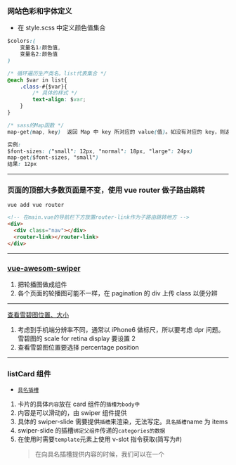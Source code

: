 ### 网站色彩和字体定义

- 在 style.scss 中定义颜色值集合

```css
$colors:(
    变量名1:颜色值,
    变量名2:颜色值
)

/* 循环遍历生产类名。list代表集合 */
@each $var in list{
    .class-#{$var}{
        /* 具体的样式 */
        text-align: $var;
    }
}

/* sass的Map函数 */
map-get(map, key)  返回 Map 中 key 所对应的 value(值)。如没有对应的 key，则返回 null 值。

实例:
$font-sizes: ("small": 12px, "normal": 18px, "large": 24px)
map-get($font-sizes, "small")
结果: 12px
```

****

### 页面的顶部大多数页面是不变，使用 vue router 做子路由跳转

`vue add vue router`

```html
<!-- 在main.vue的导航栏下方放置router-link作为子路由跳转地方 -->
<div>
  <div class="nav"></div>
  <router-link></router-link>
</div>
```

****

### [vue-awesom-swiper](https://github.com/surmon-china/vue-awesome-swiper)

1. 把轮播图做成组件
2. 各个页面的轮播图可能不一样，在 pagination 的 div 上传 class 以便分辨

****

[查看雪碧图位置、大小](http://www.spritecow.com/)

1. 考虑到手机端分辨率不同，通常以 iPhone6 做标尺，所以要考虑 dpr 问题。雪碧图的 scale for retina display 要设置 2
2. 查看雪碧图位置要选择 percentage position

****

### listCard 组件

- [`具名插槽`](https://cn.vuejs.org/v2/guide/components-slots.html)

1. 卡片的具体`内容`放在 card 组件的`插槽为body中`
2. 内容是可以滑动的，由 swiper 组件提供
3. 具体的 swiper-slide 需要提供`插槽`来渲染，无法写定。`具名插槽`name 为 items
4. swiper-slide 的插槽`绑定父组件`传递的`categories的数据`
5. 在使用时需要`template`元素上使用 v-slot 指令获取(简写为#)
   > 在向具名插槽提供内容的时候，我们可以在一个 <template> 元素上使用 v-slot 指令，并以 v-slot 的参数的形式提供其名称:<template v-slot:插槽名>

```html
<!-- listCard.vue -->
<me-swiper slot="body" :pagination="false">
  <swiper-slide v-for="(category,index) in categories" :key="index">
    <slot name="items" :category="category"></slot>
  </swiper-slide>
</me-swiper>

<!-- 使用listCard组件：Home.vue -->
<me-list-card iconName="cc-menu-circle" title="新闻资讯" :categories="newCates">
  <!-- 接收 prop 的名字为items的插槽，使用了解构赋值，category变量接收了categories的每一项值 -->
  <template #items="{category}">
    <div class="py-2" v-for="(news,index) in category.newList" :key="index">
      <span>[{{news.categoryName}}]</span>
      <span>|</span>
      <span>{{news.title}}</span>
      <span>{{news.date}}</span>
    </div>
  </template>
</me-list-card>
```

****
> 吸顶效果
```css
.className{
  position: sticky;
  top: 0;
}
```

****
### web数据录入
> 数据录入
### (require-all)[https://www.npmjs.com/package/require-all] 引用一个目录下所有文件
* 目标是只需要目录中的`所有.js和.json文件`，则可以将字符串传递给require-all

* [lean](https://mongoosejs.com/docs/api.html#query_Query-lean)
```js
/**
 * server/plugins/db.js 数据库文件中引用所有的数据模型文件。require('require-all')(数据模型地址)。无需再require模型文件，直接const 文档名 = mongoose。model(数据模型名)
 * 
 * 添加server/routes/web/index.js作为数据初始化接口
 * 
 * 在Chrome浏览器的console中可以使用$$(相关的class)找到对应的元素
 * $$('.news_list .title').map(el=>el.innerHTML)获取数据内容
 */

// db.js引用所有的数据模型供数据库使用
require('require-all')(__dirname+'/../models') // __dirname是db.js所在的位置。引用所有的数据库模型

// web/index.js
module.exports = app =>{
    const router = require('express').Router()

    const mongoose = require('mongoose')

    // 获取相关数据的数据模型。因为数据库已引入所有的model
    const Article =  mongoose.model('Article')
    const Category = mongoose.model('Category')

    router.get('/news/init',asycn(req,res)=>{
        const parent = await Category.findOne({name:"新闻分类"})

        // 找到parent是新闻分类的数据，lean返回JavaScript对象而不是mongoose文档，没有保存等各种方法
        const cates = await Category.find().where({parent:parent}).lean()

        const newsTitle = ["...通过$$在Chrome找到的数据内容"]

        const newsList = newsTitle.map(title=>{
            // 将新闻分类的数据打乱。避免修改数据复制一份cates数据，slice(0)
            const randomCates = cates.slice(0).sort((a,b)=>Math.random()-0.5)

            return {
                categories:randomCates.slice(0,2),
                title:title
            }
        })

        // 插入数据
        await Article.deleteMany({})
        await Article.insertMany(newsList)

        res.send(newsList)
        
    })


    // mount the router on the app。访问时localhost:3000/web/api/news/init
    app.use('/web/api',router)
}

// 在server/index.js中使用web的接口
require('./routes/web)(app)
```

****
> 数据模型的关联  

[`关联查询`](https://zhuanlan.zhihu.com/p/82936828)  

[`populate`](https://mongoosejs.com/docs/populate.html)

[`schema virtual`](https://mongoosejs.com/docs/api.html#schema_Schema-virtual)  

[`populate-virtual`](https://mongoosejs.com/docs/populate.html#populate-virtuals)

* `虚拟属性virtual`：是文档属性，您可以获取和设置但`不保存到MongoDB`。用于`格式化`或`组合字段`，从而制定者去组成一个单一的值为存储多个值是有用的。
```js
// define a schema
var personSchema = new Schema({
  name: {
    first: String,
    last: String
  }
});

// compile our model
var Person = mongoose.model('Person', personSchema);

// create a document
var bad = new Person({
    name: { first: 'Walter', last: 'White' }
});

// 在personschema定义 虚拟属性的getter
personSchema.virtual('name.full').get(function () {
  return this.name.first + ' ' + this.name.last;
});

console.log('%s is insane', bad.name.full); // Walter White is insane

// 注意，这里的虚拟属性并没有存入数据库，所以如果是直接获取，是获取不到值的。
```

```js
// models/Category.js
const mongoose = require('mongoose')

const schema = mongoose.Schema({
    name:{
        type:String
    },
    parent:{
        type:mongoose.SchemaTypes.ObjectId,
        ref:'Category'
    }
})

// 添加虚拟属性
schema.virtual('children',{
    localField:'_id',
    foreignField:'parent',
    justOne:false,
    ref:'Category'
})

module.exports = mongoose.model('Category',schema)

// 使用关联把子分类调出
const parent = Category.findOne({
    parent:'新闻分类'
}).populate({ 
    path:'children'
})
```
* 上面两步用到了一个`virtual操作`，即为Type模型添加一个`虚拟字段`，告诉MongoDB引擎去搜索这个`虚拟字段代表的数据`。
* ref 指去哪里找
* 本地和外地字段（local/foreign Field）指在本模型和（去找相关数据的）外地模型中具体找哪个字段
* justOne指是找一个还是找多个
* 第一个参数是一个字符串，就是虚拟字段的名称。指的是上面的'children'

```js
// models/Category.js
const mongoose = require('mongoose')

const schema = mongoose.Schema({
    name:{
        type:String
    },
    parent:{
        type:mongoose.SchemaTypes.ObjectId,
        ref:'Category'
    }
})

// 添加模型虚拟字段
schema.virtual('children',{
    localField:'_id',
    foreignField:'parent',
    justOne:false,
    ref:'Category'
})

/**
 * 为Category模型添加虚拟字段newsList:
 * 首先在Category模型(对应的Document)中（查询）获取到某个分类，此时获取到了某分类的_id
 * 然后去到Article模型(对应的Document)中查询categories包含这个_id数据。
 */
schema.virtual('newsList',{
    localField:'_id',
    foreignField:'categories',
    justOne:false,
    ref:'Article'
})

// 默认的集合名字是modelName的小写复数，categories。
// 可以自己修改集合名 mongoose.model('Category',schema,'最后这个参数自定义集合名字')
module.exports = mongoose.model('Category',schema)


const parent = Category.findOne({
    parent:'新闻分类'
}).populate({
    path:'children',
    populate:{
        path:'newsList'
    }
}).lean()
```

****
### [聚合查询](https://mongoosejs.com/docs/api/aggregate.html#aggregate_Aggregate)  

[mongodb aggregate](https://docs.mongodb.com/manual/reference/operator/aggregation-pipeline/)

[操作符](https://docs.mongodb.com/manual/reference/operator/query/)
```js
// 使用Model.aggregate()构建聚合管道,参数是聚合管道作为对象数组Model.aggregate([])

// 1.获取Category Model
const Category = mongoose.model('Category')

// 2. 构建聚合管道
/**
 * $match:筛选文档流，以仅允许匹配的文档未经修改地传递到下一个管道阶段
 * $lookup:对同一数据库中的另一个集合执行左外部联接，以过滤“联接”集合中的文档以进行处理。
 * $addFields:将新字段添加到文档,$addFields重塑流中的每个文档。 具体而言，通过向输出文档添加新字段，该文档既包含输入文档中的现有字段，又包含新添加的字段。
 */
const cates = Category.aggregate([
  {$match:{筛选条件}},
  {$lookup:{
    from:"在同一数据库中指定要执行联接的集合",
    localField:"指定从文档输入到$ lookup阶段的字段。 $ lookup在from集合的文档中对localField和foreignField执行相等的匹配。 如果输入文档不包含localField，则$ lookup会将字段视为具有null值以进行匹配。",
    foreignField:"指定from集合中文档中的字段。 $ lookup对foreignField和输入文档中的localField进行相等匹配。 如果from集合中的文档不包含foreignField，则$ lookup会将值视为null以进行匹配。",
    as:"指定要添加到输入文档中的新数组字段的名称。 新数组字段包含from集合中的匹配文档。 如果输入文档中已经存在指定的名称，则现有字段将被覆盖。"
  }},
  {$addFields:{添加新字段}}
])

```

****
### web 前端调用接口
* server/routes/web/index.js
```js
const mongoose = require(mongoose)
const Category = mongoose.model("Category")

router.get('news/list',async(req,res)=>{
  const parent = await Category.find().where({
    name:'新闻分类'
  })

  const cates = await Category.aggregate([
    // 筛选新闻分类数据
    {$match:{parent:parent._id}},

    // 根据Category的虚拟字段newsList数据关联Article数据模型
    {
      $lookup:{
        from:"articles", // 从articles集合中查询_id数据，看categories文档是否含有同样的_id数据。mongoose.model("Article",schema,集合名)不写集合名默认是modelName的小写复数
        localField:"_id",
        foreignField:"categories", // 外键字段是指articles里的categories，在其他集合里查找categories的数据
        as:"newsList" // 将找到同样的数据添加新字段 newsList:categories和articles同样的_id数据。
      }
    },

    // 添加新字段到Category文档
    $addFields:{
      newsList:{ // 上一步$lookup已经添加了newsList字段，这里就把有的newsList字段覆盖成查询结果为5个的数据
        // $slice操作运算符，限制从数组投影的元素数量。限制关联数据得到的newsList字段数据的前5个数据
        $slice:["newsList",5]
      }
    }
  ])

  const subCates = cates.map(item => item._id)

  // 添加热门数据
  cates.unshift({
    name:"热门",
    newsList: await Article.find()
    .where({
      // 查找categories属性; $in:匹配操作符 匹配categories文档新闻分类中含有筛选过与articles文档相同的_id数据
      categories:{ $in: subCates}
    })
    .populate('categories') // 关联categories文档
    .limit(5)
    .lean() // 返回js对象，不是返回mongoose文档无法用mongoose方法
  })

  // 对热门分类在网页显示的标签应该是由category中：新闻、公共、活动、赛事中挑选
  cates.map(cate => {
    // 添加newsList属性
      cate.newsList.map(news => {
        // 对于热门分类中，选取上一步添加的categories属性值的第一项的name属性。对于非热门分类，categoryName属性值直接为name属性：新闻、公共、活动、赛事
        news.categoryName =
          cate.name === "热门" ? news.categories[0].name : cate.name;
        return news;
      });
      return cate;
    });
})
```

****
### 默认定义schema设置
[schema](https://mongoosejs.com/docs/guide.html#timestamps)
* 如果设置了时间戳，mongoose会向您的模式分配createdAt和updatedAt字段，分配的类型为Date
```js
// var thingSchema = new Schema({..}, { timestamps: true });生成的字段默认为updatedAt, createdAt

// 给Article数据模型设置时间戳
const schema = mongoose.Schema({
    title:{
        type:String
    },
    categories:[{
        type:mongoose.SchemaTypes.ObjectId,
        ref:'Category'
    }],
    body:{
        type:String
    }
},{
    // 设置时间戳
    timestamps:true
})

module.exports = mongoose.model('Article',schema)

// 在Home.vue中使用
<span>{{news.createdAt}}</span>
```

****
### 给幻灯片切换添加动态效果
[swiper 事件](https://www.swiper.com.cn/api/event/405.html)
[swiper 属性](https://www.swiper.com.cn/api/properties/310.html)

* swiper有slide-change事件
* mySwiper.realIndex 当前活动块的索引，与activeIndex不同的是，在`loop模式`下`不会`将`复制的块`的数量计算在内。

> 将swiper封装为组件，`不能`直接在`封装的swiper组件`中绑定事件
```js
// 直接使用vue-awesome-swiper可以在swiper中绑定事件
<template>
  <swiper @slide-change="..." ref="swiper">
    <swiper-slide></swiper-slide>
  </swiper>
</template>

import "swiper/dist/css/swiper.css";
import { swiper } from "vue-awesome-swiper";

mounted(){
  this.$refs.swiper.swiper // swiper实例
}
```

```js
// 将swiper封装为组件
<me-swiper ref="mecomponent">
  <swiper-slide></swiper-slide>
</me-swiper>

import MeSwiper from "../components/swiper";
import { swiperSlide } from "vue-awesome-swiper";

mounted(){
  this.$refs.mecomponent.$children[0].swiper // swiper实例
}

// 直接在封装组件上监听swiper事件失败，因为封装组件并不是组件实例
<me-swiper ref="mecomponent" @slide-change>

// 给封装swiper组件监听swiper事件需要获取swiper实例再用on绑定事件
mounted(){
  this.$refs.mecomponent.$children[0].swiper.on('slideChange',function(){})
}
```

****
### [vue filters](https://cn.vuejs.org/v2/guide/filters.html)
* 给在页面显示的时间戳修改显示`时间为月/日`
```html
<span class="text-gray fs-sm">{{news.createdAt|date}}</span>
```
```js
filters:{
  // val指传给filters里date函数的数据库时间戳createAt
    date(val){
      if(!val) return
      val = (val.slice(5,10)).replace(/-/,'/')
      return val
    }
  }
```

****
> 在Chrome浏览器获取数据
```js
$$('.hero-nav > li').map((li,i)=>{
    return {
        name:li.innerText,
        heroes:$$('li',$$('.hero-list')[i]).map(el=>{
            return {
                name:$$('h3',el)[0].innerHTML,
                avatar:$$('img',el)[0].src
            }
        })
    }
})

JSON.stringfy(在Chrome得到的数据)
```

****
### Article.vue  

(路由组件传参)[https://router.vuejs.org/zh/guide/essentials/passing-props.html]  

`通过props解耦` 
1. 在template中{{路由参数}}获取
2. 在script中通过this.路由参数获取

```js
// 在文章的路由
{
  path:'/articles/:id',
  name:'article',
  component:()=>import('../views/Article.vue'),
  props:true
}
```

```js
// 通过props来解耦，id是路由传递过来的参数
props: {
    id: {
      required: true
    }
  },
methods: {
    async fetch() {
      const res = await this.$http.get(`articles/${this.id}`);
      this.model = res.data;
    }
  },

// 当id发生变化执行fetch函数
watch:{
  id:'fetch'
}

/**
 * 上面监听id可以写另一种写法
 * watch:{
 *    id(){
 *      this.fetch()
 *    }
 * }
```

****
> 英雄详情页
1. web/router添加英雄详情页路由
```js
{
    path:'/heroes/:id',
    name:'hero',
    component:()=>import ('../views/Hero.vue'),
    props:true // 在页面中在props接收
}
```

2. web/Home.vue中放置英雄详情页的路由跳转
```html
<!-- 在英雄列表里放置路由 -->
<router-link tag="div" :to="`/heroes/${英雄数据的id}`">
  <img :src="英雄照片">
  <span>英雄名字</span>
</router-link>
```

3. web/Hero.vue
```js
// 接收路由传递过来的id
props:{
  id: {
      required: true
    }
}

// 根据路由传递过来的id获取数据库英雄对应数据
methods: {
    async fetch() {
      const res = await this.$http.get(`heroes/${this.id}`);
      this.model = res.data;
    }
  }
```

4. server/routes/web/index.js 请求英雄数据接口
```js
router.get("/heroes/:id",async(req,res)=>{
  // 关联categories得到的是英雄分类：法师、辅助...，而不再是mongoose.SchemaTypes.ObjectId。关联后得到的是具体的数据而不是mongoose.SchemaTypes.ObjectId
    const data = await Hero.findById(req.params.id).populate('categories items1 items2 partners.hero').lean()
    res.send(data)
  })
```

5. web/Hero.vue渲染数据
* 请求后台英雄数据接口获取英雄详情数据
```js
data() {
    return {
      model: null
    };
  },
methods: {
    async fetch() {
      const res = await this.$http.get(`heroes/${this.id}`);
      this.model = res.data;
    }
  },
```

* 渲染获取到的数据
```html
<div v-if="model">
<!-- 在后端接口已经关联categories字段得到的是js对象，通过数组遍历得到英雄定位类型，得到的是数组形式，需要拆分成字符串并用/连接 -->
  <p>{{model.categories.map(item=>item.name).join('/')}}</p>
</div>
```

****
### chrome获取颜色

* F12 点击元素看到有颜色的地方点击颜色，出现吸管可以吸取颜色